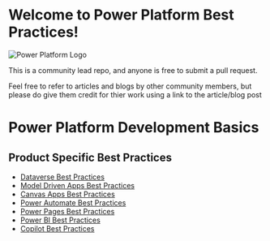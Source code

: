 # Welcome to Power Platform Best Practices!

![Power Platform Logo](https://decisioninc.com/wp-content/uploads/2022/10/microsoft_power_platform_icon_2022.png)

This is a community lead repo, and anyone is free to submit a pull request.

Feel free to refer to articles and blogs by other community members, but please do give them credit for thier work using a link to the article/blog post

# Power Platform Development Basics

## Product Specific Best Practices
- [Dataverse Best Practices](Dataverse.md)
- [Model Driven Apps Best Practices](ModelDrivenApps.md)
- [Canvas Apps Best Practices](CanvasApps.md)
- [Power Automate Best Practices](PowerAutomate.md)
- [Power Pages Best Practices](PowerPages.md)
- [Power BI Best Practices](PowerBI.md)
- [Copilot Best Practices](Copilot.md)



